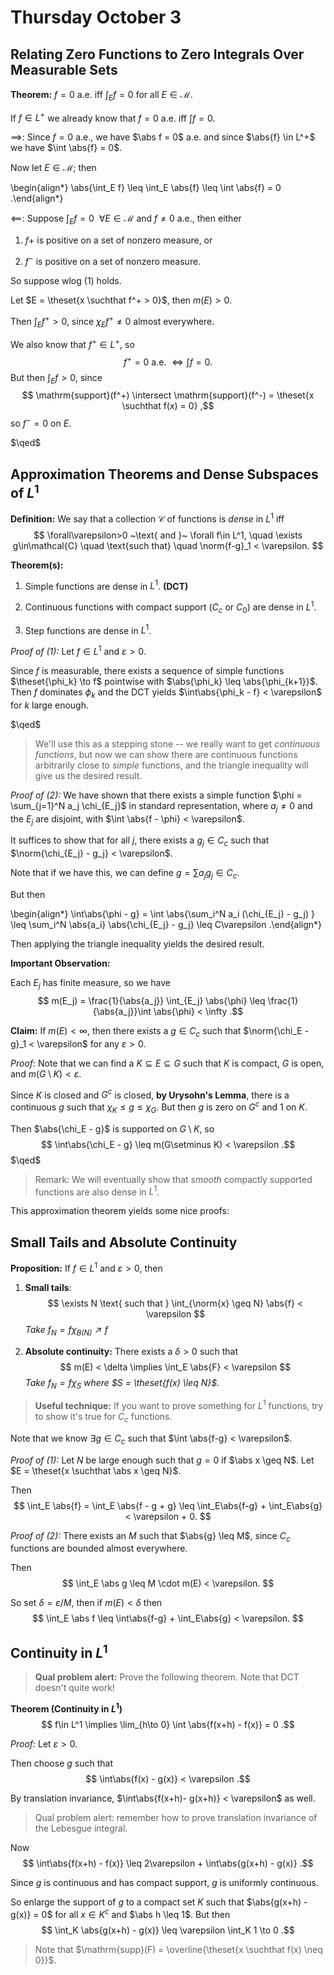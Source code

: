 # Thursday October 3

## Relating Zero Functions to Zero Integrals Over Measurable Sets
**Theorem:**
$f = 0$ a.e. iff $\int_E f = 0$ for all $E\in\mathcal{M}$.

If $f \in L^+$ we already know that $f=0$ a.e. iff $\int f = 0$.

$\implies$: 
Since $f = 0$ a.e., we have $\abs f = 0$ a.e. and since $\abs{f} \in L^+$ we have $\int \abs{f} = 0$.

Now let $E \in \mathcal{M}$; then

\begin{align*}
\abs{\int_E f} \leq \int_E \abs{f} \leq \int \abs{f} = 0
.\end{align*}

$\impliedby$:
Suppose $\int_E f = 0 ~~\forall E \in \mathcal{M}$ and $f\neq 0$ a.e., then either

1. $f+$ is positive on a set of nonzero measure, or

2. $f^-$ is positive on a set of nonzero measure.

So suppose wlog (1) holds.

Let $E = \theset{x \suchthat f^+ > 0}$, then $m(E) > 0$.

Then $\int_E f^+ > 0$, since $\chi_E f^+ \neq 0$ almost everywhere.

We also know that $f^+ \in L^+$, so 
$$
f^+ = 0 \text{ a.e. } \iff \int f = 0
.$$
But then $\int _E f > 0$, since 
$$
\mathrm{support}(f^+) \intersect \mathrm{support}(f^-) = \theset{x \suchthat f(x) = 0}
,$$ 
so $f^- = 0$ on $E$. 

$\qed$

## Approximation Theorems and Dense Subspaces of $L^1$

**Definition:**
We say that a collection $\mathcal{C}$ of functions is *dense* in $L^1$ iff
$$
\forall\varepsilon>0 ~\text{ and }~ \forall f\in L^1,
\quad \exists g\in\mathcal{C} 
\quad \text{such that} \quad \norm{f-g}_1 < \varepsilon.
$$

**Theorem(s):**

1. Simple functions are dense in $L^1$. **(DCT)**

2. Continuous functions with compact support ($C_c$ or $C_0$) are dense in $L^1$.

3. Step functions are dense in $L^1$.

*Proof of (1):*
Let $f\in L^1$ and $\varepsilon > 0$.

Since $f$ is measurable, there exists a sequence of simple functions $\theset{\phi_k} \to f$ pointwise with $\abs{\phi_k} \leq \abs{\phi_{k+1}}$.
Then $f$ dominates $\phi_k$ and the DCT yields $\int\abs{\phi_k - f} < \varepsilon$ for $k$ large enough.

$\qed$

> We'll use this as a stepping stone -- we really want to get *continuous functions*, but now we can show there are continuous functions arbitrarily close to *simple* functions, and the triangle inequality will give us the desired result.

*Proof of (2):*
We have shown that there exists a simple function $\phi = \sum_{j=1}^N a_j \chi_{E_j}$ in standard representation, where $a_j \neq 0$ and the $E_j$ are disjoint, with $\int \abs{f - \phi} < \varepsilon$.

It suffices to show that for all $j$, there exists a $g_j \in C_c$ such that $\norm{\chi_{E_j} - g_j} < \varepsilon$.

Note that if we have this, we can define $g = \sum a_j g_j \in C_c$. 

But then

\begin{align*}
\int\abs{\phi - g} = \int \abs{\sum_i^N a_i (\chi_{E_j} - g_j) } \leq \sum_i^N \abs{a_i} \abs{\chi_{E_j} - g_j} \leq C\varepsilon
.\end{align*}


Then applying the triangle inequality yields the desired result.

**Important Observation:**

Each $E_j$ has finite measure, so we have 
$$
m(E_j) = \frac{1}{\abs{a_j}} \int_{E_j} \abs{\phi} \leq \frac{1}{\abs{a_j}}\int \abs{\phi} < \infty
.$$

**Claim:**
If $m(E) < \infty$, then there exists a $g\in C_c$ such that $\norm{\chi_E - g}_1 < \varepsilon$ for any $\varepsilon > 0$.

*Proof:*
Note that we can find a $K \subseteq E \subseteq G$ such that $K$ is compact, $G$ is open, and $m(G\setminus K) < \varepsilon$.

Since $K$ is closed and $G^c$ is closed, **by Urysohn's Lemma**, there is a continuous $g$ such that $\chi_K \leq g \leq \chi_G$.
But then $g$ is zero on $G^c$ and 1 on $K$.

Then $\abs{\chi_E - g}$ is supported on $G\setminus K$, so 
$$
\int\abs{\chi_E - g} \leq m(G\setminus K) < \varepsilon
.$$ 
$\qed$

> Remark: We will eventually show that *smooth* compactly supported functions are also dense in $L^1$.

This approximation theorem yields some nice proofs:

## Small Tails and Absolute Continuity

**Proposition:**
If $f\in L^1$ and $\varepsilon > 0$, then 

1. **Small tails**: 
$$
\exists N \text{ such that } \int_{\norm{x} \geq N} \abs{f} < \varepsilon
$$ 
  *Take $f_N = f\chi_{B(N)} \nearrow f$*

2. **Absolute continuity:** 
There exists a $\delta > 0$ such that 
$$
m(E) < \delta \implies \int_E \abs{F} < \varepsilon
$$ 
  *Take $f_N = f\chi_S$ where $S = \theset{f(x) \leq N}$.*

> **Useful technique:** If you want to prove something for $L^1$ functions, try to show it's true for $C_c$ functions.

Note that we know $\exists g\in C_c$ such that $\int \abs{f-g} < \varepsilon$.

*Proof of (1):*
Let $N$ be large enough such that $g=0$ if $\abs x \geq N$.
Let $E = \theset{x \suchthat \abs x \geq N}$.

Then
$$
\int_E \abs{f} = \int_E \abs{f - g + g} \leq \int_E\abs{f-g} + \int_E\abs{g} < \varepsilon  + 0.
$$

*Proof of (2):*
There exists an $M$ such that $\abs{g} \leq M$, since $C_c$ functions are bounded almost everywhere.

Then 
$$
\int_E \abs g \leq M \cdot m(E) < \varepsilon.
$$

So set $\delta = \varepsilon/M$, then if $m(E) < \delta$ then
$$
\int_E \abs f \leq \int\abs{f-g} + \int_E\abs{g} < \varepsilon.
$$

## Continuity in $L^1$

> **Qual problem alert:** Prove the following theorem. 
Note that DCT doesn't quite work!

**Theorem (Continuity in $L^1$)**
$$
f\in L^1 \implies \lim_{h\to 0} \int \abs{f(x+h) - f(x)} = 0
.$$

*Proof:*
Let $\varepsilon > 0$. 

Then choose $g$ such that 
$$
\int\abs{f(x) - g(x)} < \varepsilon
.$$

By translation invariance, $\int\abs{f(x+h)- g(x+h)} < \varepsilon$ as well.

> Qual problem alert: remember how to prove translation invariance of the Lebesgue integral.

Now 
$$
\int\abs{f(x+h) - f(x)} \leq 2\varepsilon + \int\abs{g(x+h) - g(x)}
.$$

Since $g$ is continuous and has compact support, $g$ is uniformly continuous.

So enlarge the support of $g$ to a compact set $K$ such that $\abs{g(x+h) - g(x)} = 0$ for all $x\in K^c$ and $\abs h \leq 1$.
But then 
$$
\int_K \abs{g(x+h) - g(x)} \leq \varepsilon \int_K 1 \to 0
.$$

> Note that $\mathrm{supp}(F) = \overline{\theset{x \suchthat f(x) \neq 0}}$.
